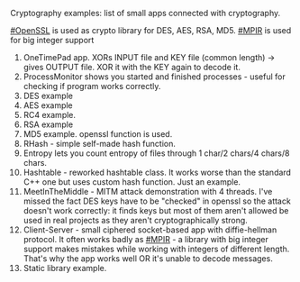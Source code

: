 Cryptography examples:
list of small apps connected with cryptography.

[#OpenSSL](https://github.com/openssl/openssl) is used as crypto library for DES, AES, RSA, MD5.
[#MPIR](https://github.com/wbhart/mpir) is used for big integer support
1) OneTimePad app. XORs INPUT file and KEY file (common length) -> gives OUTPUT file. XOR it with the KEY again to decode it.
2) ProcessMonitor shows you started and finished processes - useful for checking if program works correctly.
3) DES example
4) AES example
5) RC4 example.
6) RSA example
7) MD5 example. openssl function is used.
8) RHash - simple self-made hash function.
9) Entropy lets you count entropy of files through 1 char/2 chars/4 chars/8 chars.
10) Hashtable - reworked hashtable class. It works worse than the standard C++ one but uses custom hash function. Just an example.
11) MeetInTheMiddle - MITM attack demonstration with 4 threads. I've missed the fact DES keys have to be "checked" in openssl so the attack doesn't work correctly: it finds keys but most of them aren't allowed be used in real projects as they aren't cryptographically strong.
12) Client-Server - small ciphered socket-based app with diffie-hellman protocol. It often works badly as [#MPIR](https://github.com/wbhart/mpir) - a library with big integer support makes mistakes while working with integers of different length. That's why the app works well OR it's unable to decode messages.
13) Static library example.
